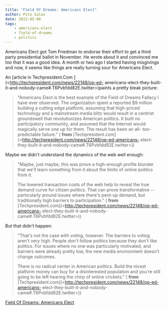 ```yaml
---
title: "Field Of Dreams: Americans Elect"
author: Pito Salas
date: 2012-05-06
tags:
    - americans-elect
    - field-of-dreams
    - politics
---
```




Americans Elect got Tom Friedman to endorse their effort to get a third party
presidential ballot in November. He wrote about it and convinced me too that
it was a good idea. A month or two ago I started having misgivings and now, it
seems like things are really turning sour for Americans Elect.

An [article in Techpresident.Com ](<http://techpresident.com/news/22148/op-ed-
americans-elect-they-built-it-and-nobody-came#.T6Pvbfdd82E.twitter>)paints a
pretty bleak picture:

> "Americans Elect is the best example of the Field of Dreams Fallacy I have
> ever observed. The organization spent a reported $9 million building a
> cutting edge platform, assuming that high-priced technology and a mainstream
> media blitz would result in a centrist groundswell that revolutionizes
> American politics. It built no participatory community, and assumed that the
> Internet would magically serve one up for them. The result has been an all-
> too-predictable failure." ( **from**
> [Techpresident.com](<http://techpresident.com/news/22148/op-ed-americans-
> elect-they-built-it-and-nobody-came#.T6Pvbfdd82E.twitter>))

Maybe we didn't understand the dynamics of the web well enough:

> "Maybe, just maybe, this was prove a high-enough profile blunder that we'll
> learn something from it about the limits of online politics from it.
>
> The lowered transaction costs of the web help to reveal the true demand
> curve for citizen politics. That can prove transformative -- particularly
> around issues where there's pent-up demand, but traditionally high barriers
> to participation." ( **from**
> [Techpresident.com](<http://techpresident.com/news/22148/op-ed-americans-
> elect-they-built-it-and-nobody-came#.T6Pvbfdd82E.twitter>))

But that didn't happen:

> "That's not the case with voting, however. The barriers to voting aren't
> very high. People don't follow politics because they don't like politics.
> For issues where no one was particularly motivated, and barriers were
> already pretty low, the new media environment doesn't change outcomes.
>
> There is no radical center in American politics. Build the nicest platform
> money can buy for a disinterested population and you're still going to be
> left hearing the chirp of online crickets." ( **from**
> [Techpresident.com](<http://techpresident.com/news/22148/op-ed-americans-
> elect-they-built-it-and-nobody-came#.T6Pvbfdd82E.twitter>))


[Field Of Dreams: Americans Elect](None)
